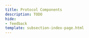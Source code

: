 ```yaml
---
title: Protocol Components
description: TODO
hide: 
- feedback
template: subsection-index-page.html
---
```


